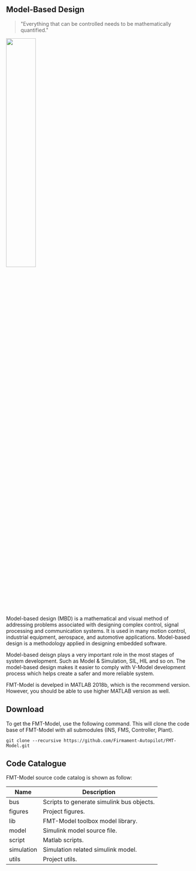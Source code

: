 
## Model-Based Design

> "Everything that can be controlled needs to be mathematically quantified."

<img src="figures/v_model.png" width="40%">

Model-based design (MBD) is a mathematical and visual method of addressing problems associated with designing complex control, signal processing and communication systems. It is used in many motion control, industrial equipment, aerospace, and automotive applications. Model-based design is a methodology applied in designing embedded software.

Model-based deisgn plays a very important role in the most stages of system development. Such as Model & Simulation, SIL, HIL and so on. The model-based design makes it easier to comply with V-Model development process which helps create a safer and more reliable system.

FMT-Model is develped in MATLAB 2018b, which is the recommend version. However, you should be able to use higher MATLAB version as well.

## Download
To get the FMT-Model, use the following command. This will clone the code base of FMT-Model with all submodules (INS, FMS, Controller, Plant).
```
git clone --recursive https://github.com/Firmament-Autopilot/FMT-Model.git
```

## Code Catalogue

FMT-Model source code catalog is shown as follow:

| Name          | Description                               |
| ------------- | ----------------------------------------- |
| bus           | Scripts to generate simulink bus objects. |
| figures       | Project figures.                          |
| lib           | FMT-Model toolbox model library.          |
| model         | Simulink model source file.               |
| script        | Matlab scripts.                           |
| simulation    | Simulation related simulink model.        |
| utils         | Project utils.                            |
